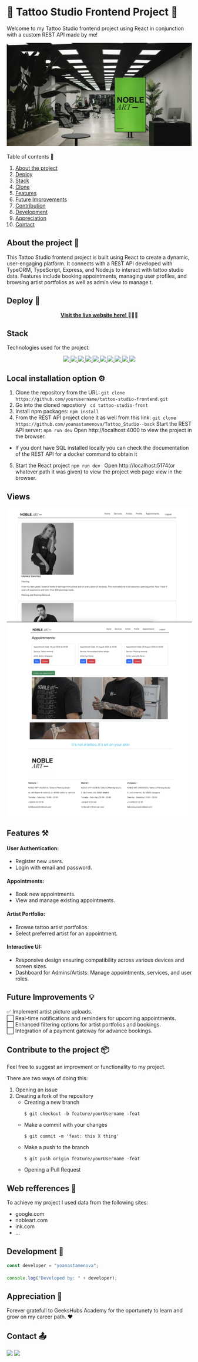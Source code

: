 # 🔗 Tattoo Studio Frontend Project 🔗

Welcome to my Tattoo Studio frontend project using React in conjunction with a custom REST API made by me!

<img src="./public/images/studio.jpg">

<br>
<br>

<summary> Table of contents 📝</summary> 
    <ol> 
    <li><a href="#about-the-project-📁">About the project</a></li> 
    <li><a href="#deploy-🚀">Deploy</a></li> 
    <li><a href="#stack">Stack</a></li> 
    <li><a href="#local-installation-option">Clone</a></li> 
    <li><a href="#features-⚒">Features</a></li> 
    <li><a href="#future-improvements">Future Improvements</a></li> 
    <li><a href="#contributions">Contribution</a></li> 
    <li><a href="#development">Development</a></li>    
    <li><a href="#appreciations">Appreciation</a></li> 
    <li><a href="#contact">Contact</a></li>
    </ol>

## About the project 📁

This Tattoo Studio frontend project is built using React to create a dynamic, user-engaging platform.
It connects with a REST API developed with TypeORM, TypeScript, Express, and Node.js to interact with tattoo studio data.
Features include booking appointments, managing user profiles, and browsing artist portfolios as well as admin view to manage t.

## Deploy 🚀

<div align="center">
 <a href="https://tattoo-studio-frontend.example.com/">
 <strong> Visit the live website here! </strong></a>🚀🚀🚀 </div>

## Stack

Technologies used for the project:

<div align="center"> 
<a href="https://reactjs.org/"> 
<img src= "https://img.shields.io/badge/React-20232A?style=for-the-badge&logo=react&logoColor=61DAFB"/> 
</a> 
<a href="https://www.typescriptlang.org/"> 
<img src= "https://img.shields.io/badge/JavaScript-323330?style=for-the-badge&logo=javascript&logoColor=F7DF1E" />
 </a>
 <a href="https://sass-lang.com/"> 
 <img src= "https://img.shields.io/badge/Sass-HF569B?style=for-the-badge&logo=sass&logoColor=white"/> 
 </a> 
 <a href="https://axios-http.com/"> 
 <img src= "https://img.shields.io/badge/Axios-6700DF?style=for-the-badge&logo=axios&logoColor=white"/> 
 </a> 
  <a href="https://axios-http.com/"> 
 <img src= "https://img.shields.io/badge/Tailwind_CSS-38B2AC?style=for-the-badge&logo=tailwind-css&logoColor=white"/> 
 </a> 
   <a href="https://axios-http.com/"> 
 <img src= "https://img.shields.io/badge/React_Router-CA4245?style=for-the-badge&logo=react-router&logoColor=white"/> 
 </a> 
   <a href="https://axios-http.com/"> 
 <img src= "https://img.shields.io/badge/Node%20js-339933?style=for-the-badge&logo=nodedotjs&logoColor=white"/> 
 </a> 
    <a href="https://axios-http.com/"> 
 <img src= "https://img.shields.io/badge/npm-CB3837?style=for-the-badge&logo=npm&logoColor=white"/> 
 </a>
     <a href="https://axios-http.com/"> 
 <img src= "https://img.shields.io/badge/Vite-B73BFE?style=for-the-badge&logo=vite&logoColor=FFD62E"/> 
 </a>
      <a href="https://axios-http.com/"> 
 <img src= "https://img.shields.io/badge/JWT-000000?style=for-the-badge&logo=JSON%20web%20tokens&logoColor=white"/> 
 </a>
 </div>

## Local installation option ⚙️

1. Clone the repository from the URL:
   `git clone https://github.com/yourusername/tattoo-studio-frontend.git`
2. Go into the cloned repostiory
   ` cd tattoo-studio-front`
3. Install npm packages:
   `npm install `
4. From the REST API project clone it as well from this link:
   `git clone https://github.com/yoanastamenova/Tattoo_Studio--back`
    Start the REST API server:
   `npm run dev`
   Open http://localhost:4000 to view the project in the browser.

- If you dont have SQL installed locally you can check the documentation of the REST API for a docker command to obtain it

5. Start the React project
   `npm run dev `
   Open http://localhost:5174(or whatever path it was given) to view the project web page view in the browser.

## Views

<div align="center"> 
   <img src="./public/images/Screenshot 2024-07-29 at 12.37.45.png"/>
   <img src="./public/images/Screenshot 2024-07-29 at 12.38.42.png"/>
   <img src="./public/images/Screenshot 2024-07-29 at 12.38.23.png"/>
</div>


## Features ⚒

#### User Authentication:

- Register new users.
- Login with email and password.

#### Appointments:

- Book new appointments.
- View and manage existing appointments.

#### Artist Portfolio:

- Browse tattoo artist portfolios.
- Select preferred artist for an appointment.

#### Interactive UI:

- Responsive design ensuring compatibility across various devices and screen sizes.
- Dashboard for Admins/Artists:
  Manage appointments, services, and user roles.

## Future Improvements 💡

✅ Implement artist picture uploads.
<br>
⬜ Real-time notifications and reminders for upcoming appointments.
<br>
⬜ Enhanced filtering options for artist portfolios and bookings.
<br>
⬜ Integration of a payment gateway for advance bookings.

## Contribute to the project 📦

Feel free to suggest an improvment or functionality to my project.

There are two ways of doing this:

1. Opening an issue
2. Creating a fork of the repository
   - Creating a new branch
     ```
     $ git checkout -b feature/yourUsername -feat
     ```
   - Make a commit with your changes
     ```
     $ git commit -m 'feat: this X thing'
     ```
   - Make a push to the branch
     ```
     $ git push origin feature/yourUsername -feat
     ```
   - Opening a Pull Request

## Web refferences 📧

To achieve my project I used data from the following sites:

- google.com
- nobleart.com
- ink.com
- ...

## Development 📌

```js
const developer = "yoanastamenova";

console.log("Developed by: " + developer);
```

## Appreciation 📍

Forever gratefull to GeeksHubs Academy for the oportunety to learn and grow on my career path. ❤️

## Contact 📤

<a href = "mailto:yoana.stamenovaa@gmail.com"><img src="https://img.shields.io/badge/Gmail-C6362C?style=for-the-badge&logo=gmail&logoColor=white" target="_blank"></a>
<a href="https://www.linkedin.com/in/yoanastamenova" target="_blank"><img src="https://img.shields.io/badge/-LinkedIn-%230077B5?style=for-the-badge&logo=linkedin&logoColor=white" target="_blank"></a>

</p>
